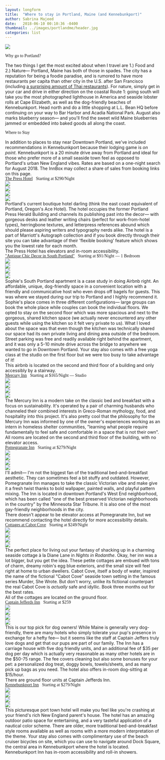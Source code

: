 ```yaml
---
layout: longform
title:  "Where to stay in Portland, Maine (and Kennebunkport)"
author: Sabrina Majeed
date:   2018-06-10 00:10:36 -0400
thumbnail: ../images/portlandme/header.jpg
categories: list
---
```


<p class="pb3" style="max-width: 650px; margin: auto;">
<img class="mt3-ns mt3 mb4-ns mb3" src="../images/portlandme/header.jpg"></p>

<p class="tc f3 pt3 pb3 lh-title" style="font-family: 'Gilroy-ExtraBold'">Why go to Portland?</p>

<p class="pb4-ns pb3" style="max-width: 650px; margin: auto;">
The two things I get the most excited about when I travel are 1.) Food and 2.) Nature— Portland, Maine has both of those in spades. The city has a reputation for being a foodie paradise, and is rumored to have more restaurants per capita than other city in the U.S. after San Francisco (including <a href="http://www.wweek.com/portland/blog-27050-whats-with-all-the-thai-restaurants-in-portland.html">a surprising amount of Thai restaurants</a>). For nature, simply get in your car and drive in either direction on the coastal Route 1: going south will take you the most photographed lighthouse in America and seaside lobster rolls at Cape Elizabeth, as well as the dog-friendly beaches of Kennebunkport. Head north and do a little shopping at L.L. Bean HQ before continuing on your way to Bar Harbor and Acadia National Park. August also marks blueberry season— and you'll find the sweet wild Maine blueberries jammed or embedded into baked goods all along the coast.

</p>

<p class="tc f3 pt3 lh-title" style="font-family: 'Gilroy-ExtraBold'">Where to Stay</p>

<p class="pb2" style="max-width: 650px; margin: auto;">
In addition to places to stay near Downtown Portland, we've included recommendations in Kennebunkport because their lodging game is <i>on point</i>. Kennebunkport is a 20 minute drive away from Portland and ideal for those who prefer more of a small seaside town feel as opposed to Portland's urban New England vibes. Rates are based on a one-night search for August 2018. The InnBox may collect a share of sales from booking links on this page.</p>


<p class="f4 pt4 pb3 lh-title" style="font-family: 'Gilroy-ExtraBold'; max-width: 650px; margin: auto;"><a href="https://www.thepresshotel.com/" target="_blank" class="link underline-hover orange">The Press Hotel</a><span class="f5 light-silver">&nbsp; &nbsp;Starting at $290/Night</span></p>

<div class="fl w-100 w-50-ns pr1-ns mb1 mb0-ns">
<img src="../images/portlandme/press_3.jpg">
</div>
<div class="fl w-100 w-50-ns pl1-ns mb2">
<img src="../images/portlandme/press_2.jpg">
</div>
<div class="fl w-100 w-50-ns pr1-ns mb1 mb0-ns">
<img src="../images/portlandme/press_1.jpg">
</div>
<div class="fl w-100 w-50-ns pl1-ns mb3 mb4-ns">
<img src="../images/portlandme/press_4.jpg">
</div>

<p class="pb2" style="max-width: 650px; margin: auto;">
Portland's current boutique hotel darling (think the east coast equivalent of Portland, Oregon's Ace Hotel). The hotel occupies the former Portland Press Herald Building and channels its publishing past into the decor— with gorgeous desks and leather writing chairs (perfect for work-from-hotel types), herringbone textures, and letterpress references abound which should please aspiring writers and typography nerds alike. The hotel is a part of Marriott's Autograph collection and if you book directly through their site you can take advantage of their 'flexible booking' feature which shows you the lowest rate for each month.</p>


<p class="f6 i light-silver pb4" style="max-width: 650px; margin: auto;">The Press Hotel has elevators and in-room accessibility.</p>

<p class="f4 pt3 pb3 lh-title" style="font-family: 'Gilroy-ExtraBold'; max-width: 650px; margin: auto;"><a href="https://www.airbnb.com/rooms/25328" target="_blank" class="link underline-hover orange">"Antique Chic Decor in South Portland"</a><span class="f5 light-silver">&nbsp; &nbsp;Starting at $91/Night — 1 Bedroom</span></p>

<div class="fl w-100 w-50-ns pr1-ns mb1 mb0-ns">
<img src="../images/portlandme/airbnb_1.jpg">
</div>
<div class="fl w-100 w-50-ns pl1-ns mb2">
<img src="../images/portlandme/airbnb_3.jpg">
</div>
<div class="fl w-100 w-50-ns pr1-ns mb1 mb0-ns">
<img src="../images/portlandme/airbnb_4.jpg">
</div>
<div class="fl w-100 w-50-ns pl1-ns mb3 mb4-ns">
<img src="../images/portlandme/airbnb_2.jpg">
</div>

<p class="pb2" style="max-width: 650px; margin: auto;">
Sophie's South Portland apartment is a case study in doing Airbnb right. An affordable, unique, dog-friendly space in a convenient location with a friendly and communicative host who even drops off bagels for guests. This was where we stayed during our trip to Portland and I highly recommend it. Sophie's place comes in three different configurations— large groups can book the whole place while couples can book the individual floors. We opted to stay on the second floor which was more spacious and next to the gorgeous, shared kitchen space (we actually never encountered any other guests while using the kitchen so it felt very private to us). What I loved about the space was that even though the kitchen was technically shared our space had its own private living and dining area outside of the bedroom. Street parking was free and readily available right behind the apartment, and it was only a 5-10 minute drive across the bridge to anywhere we wanted to go in Downtown Portland. Your stay also comes with a free yoga class at the studio on the first floor but we were too busy to take advantage of it!</p>


<p id="anchor" class="f6 i light-silver pb4" style="max-width: 650px; margin: auto;">This airbnb is located on the second and third floor of a building and only accessibly by a stairway.</p>

<p class="f4 pt3 pb3 lh-title" style="font-family: 'Gilroy-ExtraBold'; max-width: 650px; margin: auto;"><a href="http://www.mercuryinn.com/rooms/" target="_blank" class="link underline-hover orange">Mercury Inn</a><span class="f5 light-silver">&nbsp; &nbsp;Starting at $165/Night — Studio</span></p>

<div class="fl w-100 w-50-ns pr1-ns mb1 mb0-ns">
<img src="../images/portlandme/mercury_3.jpg">
</div>
<div class="fl w-100 w-50-ns pl1-ns mb2">
<img src="../images/portlandme/mercury_4.jpg">
</div>
<div class="fl w-100 w-50-ns pr1-ns mb1 mb0-ns">
<img src="../images/portlandme/mercury_2.jpg">
</div>
<div class="fl w-100 w-50-ns pl1-ns mb3 mb4-ns">
<img src="../images/portlandme/mercury_1.jpg">
</div>

<p class="pb2" style="max-width: 650px; margin: auto;">
The Mercury Inn is a modern take on the classic bed and breakfast with a focus on sustainability. It's operated by a pair of charming husbands who channeled their combined interests in Greco-Roman mythology, food, and hospitality into this project. It's also pretty cool that the philosophy for the Mercury Inn was informed by one of the owner's experiences working as an intern in homeless shelter communities, "learning what people require fundamentally to feel safe and comfortable in a space that is not their own".</p>

<p class="f6 i light-silver pb4" style="max-width: 650px; margin: auto;">All rooms are located on the second and third floor of the building, with no elevator access.</p>

<p class="f4 pt3 pb3 lh-title" style="font-family: 'Gilroy-ExtraBold'; max-width: 650px; margin: auto;"><a href="https://www.booking.com/hotel/us/pomegranate-inn.html?aid=1452227" target="_blank" class="link underline-hover orange">Pomegranate Inn</a><span class="f5 light-silver">&nbsp; &nbsp;Starting at $279/Night</span></p>

<div class="fl w-100 w-50-ns pr1-ns mb1 mb0-ns">
<img src="../images/portlandme/pome_1.jpg">
</div>
<div class="fl w-100 w-50-ns pl1-ns mb2">
<img src="../images/portlandme/pome_4.jpg">
</div>
<div class="fl w-100 w-50-ns pr1-ns mb1 mb0-ns">
<img src="../images/portlandme/pome_3.jpg">
</div>
<div class="fl w-100 w-50-ns pl1-ns mb3 mb4-ns">
<img src="../images/portlandme/pome_2.jpg">
</div>

<p class="pb2" style="max-width: 650px; margin: auto;">
I'll admit— I'm not the biggest fan of the traditional bed-and-breakfast aesthetic. They can sometimes feel a bit stuffy and outdated. However, Pomegranate Inn manages to take the classic Victorian vibe and make give it a fresh twist thanks to bold wallpaper, painted walls, and playful pattern mixing. The Inn is located in downtown Portland's West End neighborhood, which has been called "one of the best preserved Victorian neighborhoods in the country" by the Minnesota Star Tribune. It is also one of the most gay-friendly neighborhoods in the city.</p>

<p class="f6 i light-silver pb4" style="max-width: 650px; margin: auto;">There doesn't appear to be elevator access at Pomegranate Inn, but we recommend contacting the hotel directly for more accessibility details.</p>

<p class="f4 pt3 pb3 lh-title" style="font-family: 'Gilroy-ExtraBold'; max-width: 650px; margin: auto;"><a href="https://www.booking.com/hotel/us/the-cottages-at-cabot-cove.html?aid=1452227" target="_blank" class="link underline-hover orange">Cottages at Cabot Cove</a><span class="f5 light-silver">&nbsp; &nbsp;Starting at $249/Night</span></p>

<div class="fl w-100 w-50-ns pr1-ns mb1 mb0-ns">
<img src="../images/portlandme/cabot_1.jpg">
</div>
<div class="fl w-100 w-50-ns pl1-ns mb2">
<img src="../images/portlandme/cabot_2.jpg">
</div>
<div class="fl w-100 w-50-ns pr1-ns mb1 mb0-ns">
<img src="../images/portlandme/cabot_4.jpg">
</div>
<div class="fl w-100 w-50-ns pl1-ns mb3 mb4-ns">
<img src="../images/portlandme/cabot_3.jpg">
</div>

<p class="pb2" style="max-width: 650px; margin: auto;">
The perfect place for living out your fantasy of shacking up in a charming seaside cottage à la Diane Lane in <i>Nights in Rodanthe</i>. Okay, her inn was a lot bigger, but you get the idea. These petite cottages are embued with tons of charm, dreamy robin's egg blue exteriors, and the small size will feel right at home to urban dwellers. Cabot Cove, itself a body of water, inspired the name of the fictional "Cabot Cove" seaside town setting in the famous series Murder, She Wrote. But don't worry, unlike its fictional counterpart the real Cabot Cove is <i>actually</i> safe and idyllic. Book three months out for the best rates.</p>

<p class="f6 i light-silver pb4" style="max-width: 650px; margin: auto;">
All of the cottages are located on the ground floor.</p>

<p class="f4 pt3 pb3 lh-title" style="font-family: 'Gilroy-ExtraBold'; max-width: 650px; margin: auto;"><a href="https://www.booking.com/hotel/us/captain-jefferds-inn.html?aid=1452227" target="_blank" class="link underline-hover orange">Captain Jefferds Inn</a><span class="f5 light-silver">&nbsp; &nbsp;Starting at $259</span></p>

<div class="fl w-100 w-50-ns pr1-ns mb1 mb0-ns">
<img src="../images/portlandme/jefferds_3.jpg">
</div>
<div class="fl w-100 w-50-ns pl1-ns mb2">
<img src="../images/portlandme/jefferds_2.jpg">
</div>
<div class="fl w-100 w-50-ns pr1-ns mb1 mb0-ns">
<img src="../images/portlandme/jefferds_4.jpg">
</div>
<div class="fl w-100 w-50-ns pl1-ns mb3 mb4-ns">
<img src="../images/portlandme/jefferds_1.jpg">
</div>

<p class="pb2" style="max-width: 650px; margin: auto;">
This is our top pick for dog owners! While Maine is generally very dog-friendly, there are many hotels who simply tolerate your pup's presence in exchange for a hefty fee— but it seems like the staff at Captain Jeffers truly love dogs and get that our pups are part of our family. The Inn has a carriage house with five dog friendly units, and an additional fee of $35 per dog per day which is actually very reasonable as many other hotels are in the $50-75 range. The fee covers cleaning but also some bonuses for your pet: a personalized dog treat, doggy bowls, towels/sheets, and as many pick up bags as you need. The hotel also offers in-room dog-sitting at $15/hour.</p>


<p class="f6 i light-silver pb4" style="max-width: 650px; margin: auto;">
There are ground floor units at Captain Jefferds Inn.</p>

<p class="f4 pt3 pb3 lh-title" style="font-family: 'Gilroy-ExtraBold'; max-width: 650px; margin: auto;"><a href="https://www.booking.com/hotel/us/kennebunkport-inn-kennebunkport.html?aid=1452227" target="_blank" class="link underline-hover orange">Kennebunkport Inn</a><span class="f5 light-silver">&nbsp; &nbsp;Starting at $279/Night</span></p>

<div class="fl w-100 w-50-ns pr1-ns mb1 mb0-ns">
<img src="../images/portlandme/kenne_1.jpg">
</div>
<div class="fl w-100 w-50-ns pl1-ns mb2">
<img src="../images/portlandme/kenne_3.jpg">
</div>
<div class="fl w-100 w-50-ns pr1-ns mb1 mb0-ns">
<img src="../images/portlandme/kenne_2.jpg">
</div>
<div class="fl w-100 w-50-ns pl1-ns mb3 mb4-ns">
<img src="../images/portlandme/kenne_4.jpg">
</div>

<p class="pb2" style="max-width: 650px; margin: auto;">
This picturesque port town hotel will make you feel like you're crashing at your friend's rich New England parent's house. The hotel has an amazing outdoor patio space for entertaining, and a very tasteful application of a nautical color scheme. There are older, more traditional bed-and-breakfast style rooms available as well as rooms with a more modern interpretation of the theme.
Your stay also comes with complimentary use of the beach cruiser bicycles on site, which you can use to navigate around Dock Square, the central area in Kennebunkport where the hotel is located.</p>

<p class="f6 i light-silver pb4" style="max-width: 650px; margin: auto;">
Kennebunkport Inn has in-room accessibility and roll-in showers.</p>
